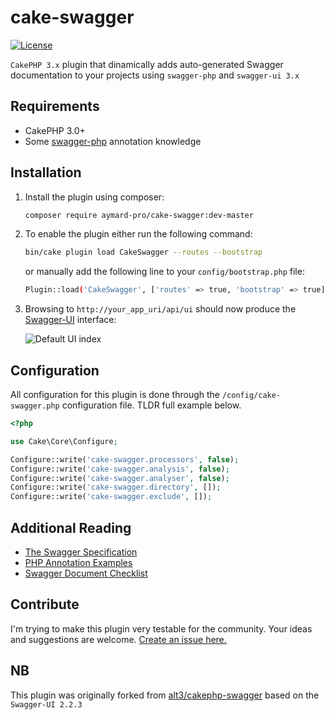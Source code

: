 # cake-swagger

[![License](https://img.shields.io/badge/license-MIT-blue.svg?style=flat-square)](LICENSE.txt)

`CakePHP 3.x` plugin that dinamically adds auto-generated Swagger documentation to your projects using `swagger-php` and `swagger-ui 3.x`

## Requirements

* CakePHP 3.0+
* Some [swagger-php](https://github.com/zircote/swagger-php) annotation knowledge

## Installation

1. Install the plugin using composer:

    ```bash
    composer require aymard-pro/cake-swagger:dev-master
    ```

2. To enable the plugin either run the following command:

    ```bash
    bin/cake plugin load CakeSwagger --routes --bootstrap
    ```

    or manually add the following line to your `config/bootstrap.php` file:

    ```bash
    Plugin::load('CakeSwagger', ['routes' => true, 'bootstrap' => true]);
    ```
3. Browsing to `http://your_app_uri/api/ui` should now produce the
[Swagger-UI](http://petstore.swagger.io/) interface:

    ![Default UI index](http://2434zd29misd3e4a4f1e73ki.wpengine.netdna-cdn.com/wp-content/uploads/2017/04/swagger-UI-e1491843286926.png)

## Configuration

All configuration for this plugin is done through the `/config/cake-swagger.php`
configuration file. TLDR full example below.

```php
<?php

use Cake\Core\Configure;

Configure::write('cake-swagger.processors', false);
Configure::write('cake-swagger.analysis', false);
Configure::write('cake-swagger.analyser', false);
Configure::write('cake-swagger.directory', []);
Configure::write('cake-swagger.exclude', []);
```

## Additional Reading

- [The Swagger Specification](https://github.com/swagger-api/swagger-spec)
- [PHP Annotation Examples](https://github.com/zircote/swagger-php/tree/master/Examples)
- [Swagger Document Checklist](http://apievangelist.com/2015/06/15/my-minimum-viable-definition-for-a-complete-swagger-api-definition/)

## Contribute

I'm trying to make this plugin very testable for the community. Your ideas and suggestions are welcome.
[Create an issue here.](https://github.com/aymard-pro/cake-swagger/issues/new)

## NB

This plugin was originally forked from [alt3/cakephp-swagger](https://github.com/alt3/cakephp-swagger) based on the `Swagger-UI 2.2.3`
